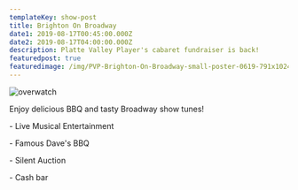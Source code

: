```yaml
---
templateKey: show-post
title: Brighton On Broadway
date1: 2019-08-17T00:45:00.000Z
date2: 2019-08-17T04:00:00.000Z
description: Platte Valley Player's cabaret fundraiser is back!
featuredpost: true
featuredimage: /img/PVP-Brighton-On-Broadway-small-poster-0619-791x1024.jpg
---
```

![overwatch](/img/PVP-Brighton-On-Broadway-small-poster-0619-791x1024.jpg)

Enjoy delicious BBQ and tasty Broadway show tunes!



\- Live Musical Entertainment

\- Famous Dave's BBQ

\- Silent Auction

\- Cash bar
